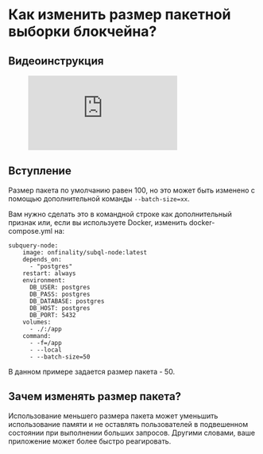 # Как изменить размер пакетной выборки блокчейна?

## Видеоинструкция

<figure class="video_container">
  <iframe src="https://www.youtube.com/embed/LO_Gea_IN_s" frameborder="0" allowfullscreen="true"></iframe>
</figure>

## Вступление

Размер пакета по умолчанию равен 100, но это может быть изменено с помощью дополнительной команды `--batch-size=xx`.

Вам нужно сделать это в командной строке как дополнительный признак или, если вы используете Docker, изменить docker-compose.yml на:

```shell
subquery-node:
    image: onfinality/subql-node:latest
    depends_on:
      - "postgres"
    restart: always
    environment:
      DB_USER: postgres
      DB_PASS: postgres
      DB_DATABASE: postgres
      DB_HOST: postgres
      DB_PORT: 5432
    volumes:
      - ./:/app
    command:
      - -f=/app
      - --local
      - --batch-size=50

```

В данном примере задается размер пакета - 50.

## Зачем изменять размер пакета?

Использование меньшего размера пакета может уменьшить использование памяти и не оставлять пользователей в подвешенном состоянии при выполнении больших запросов. Другими словами, ваше приложение может более быстро реагировать. 